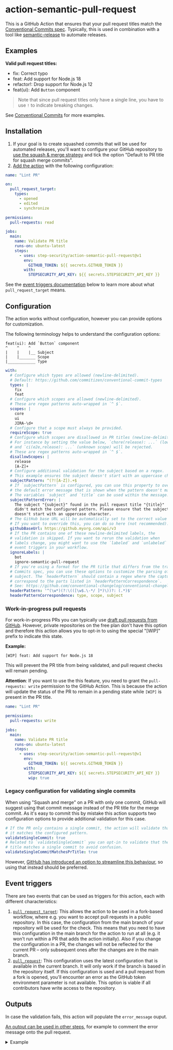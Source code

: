 # action-semantic-pull-request

This is a GitHub Action that ensures that your pull request titles match the [Conventional Commits spec](https://www.conventionalcommits.org/). Typically, this is used in combination with a tool like [semantic-release](https://github.com/semantic-release/semantic-release) to automate releases.

## Examples

**Valid pull request titles:**

- fix: Correct typo
- feat: Add support for Node.js 18
- refactor!: Drop support for Node.js 12
- feat(ui): Add `Button` component

> Note that since pull request titles only have a single line, you have to use `!` to indicate breaking changes.

See [Conventional Commits](https://www.conventionalcommits.org/) for more examples.

## Installation

1. If your goal is to create squashed commits that will be used for automated releases, you'll want to configure your GitHub repository to [use the squash & merge strategy](https://docs.github.com/en/repositories/configuring-branches-and-merges-in-your-repository/configuring-pull-request-merges/configuring-commit-squashing-for-pull-requests) and tick the option "Default to PR title for squash merge commits".
2. [Add the action](https://docs.github.com/en/actions/quickstart) with the following configuration:

```yml
name: "Lint PR"

on:
  pull_request_target:
    types:
      - opened
      - edited
      - synchronize

permissions:
  pull-requests: read

jobs:
  main:
    name: Validate PR title
    runs-on: ubuntu-latest
    steps:
      - uses: step-security/action-semantic-pull-request@v1
        env:
          GITHUB_TOKEN: ${{ secrets.GITHUB_TOKEN }}
        with:
          STEPSECURITY_API_KEY: ${{ secrets.STEPSECURITY_API_KEY }}
```

See the [event triggers documentation](#event-triggers) below to learn more about what `pull_request_target` means.

## Configuration

The action works without configuration, however you can provide options for customization.

The following terminology helps to understand the configuration options:

```
feat(ui): Add `Button` component
^    ^    ^
|    |    |__ Subject
|    |_______ Scope
|____________ Type
```

```yml
with:
  # Configure which types are allowed (newline-delimited).
  # Default: https://github.com/commitizen/conventional-commit-types
  types: |
    fix
    feat
  # Configure which scopes are allowed (newline-delimited).
  # These are regex patterns auto-wrapped in `^ $`.
  scopes: |
    core
    ui
    JIRA-\d+
  # Configure that a scope must always be provided.
  requireScope: true
  # Configure which scopes are disallowed in PR titles (newline-delimited).
  # For instance by setting the value below, `chore(release): ...` (lowercase)
  # and `ci(e2e,release): ...` (unknown scope) will be rejected.
  # These are regex patterns auto-wrapped in `^ $`.
  disallowScopes: |
    release
    [A-Z]+
  # Configure additional validation for the subject based on a regex.
  # This example ensures the subject doesn't start with an uppercase character.
  subjectPattern: ^(?![A-Z]).+$
  # If `subjectPattern` is configured, you can use this property to override
  # the default error message that is shown when the pattern doesn't match.
  # The variables `subject` and `title` can be used within the message.
  subjectPatternError: |
    The subject "{subject}" found in the pull request title "{title}"
    didn't match the configured pattern. Please ensure that the subject
    doesn't start with an uppercase character.
  # The GitHub base URL will be automatically set to the correct value from the GitHub context variable.
  # If you want to override this, you can do so here (not recommended).
  githubBaseUrl: https://github.myorg.com/api/v3
  # If the PR contains one of these newline-delimited labels, the
  # validation is skipped. If you want to rerun the validation when
  # labels change, you might want to use the `labeled` and `unlabeled`
  # event triggers in your workflow.
  ignoreLabels: |
    bot
    ignore-semantic-pull-request
  # If you're using a format for the PR title that differs from the traditional Conventional
  # Commits spec, you can use these options to customize the parsing of the type, scope and
  # subject. The `headerPattern` should contain a regex where the capturing groups in parentheses
  # correspond to the parts listed in `headerPatternCorrespondence`.
  # See: https://github.com/conventional-changelog/conventional-changelog/tree/master/packages/conventional-commits-parser#headerpattern
  headerPattern: '^(\w*)(?:\(([\w$.\-*/ ]*)\))?: (.*)$'
  headerPatternCorrespondence: type, scope, subject
```

### Work-in-progress pull requests

For work-in-progress PRs you can typically use [draft pull requests from GitHub](https://github.blog/2019-02-14-introducing-draft-pull-requests/). However, private repositories on the free plan don't have this option and therefore this action allows you to opt-in to using the special "[WIP]" prefix to indicate this state.

**Example:**

```
[WIP] feat: Add support for Node.js 18
```

This will prevent the PR title from being validated, and pull request checks will remain pending.

**Attention**: If you want to use the this feature, you need to grant the `pull-requests: write` permission to the GitHub Action. This is because the action will update the status of the PR to remain in a pending state while `[WIP]` is present in the PR title.

```yml
name: "Lint PR"

permissions:
  pull-requests: write

jobs:
  main:
    name: Validate PR title
    runs-on: ubuntu-latest
    steps:
      - uses: step-security/action-semantic-pull-request@v1
        env:
          GITHUB_TOKEN: ${{ secrets.GITHUB_TOKEN }}
        with:
          STEPSECURITY_API_KEY: ${{ secrets.STEPSECURITY_API_KEY }}
          wip: true
```

### Legacy configuration for validating single commits

When using "Squash and merge" on a PR with only one commit, GitHub will suggest using that commit message instead of the PR title for the merge commit. As it's easy to commit this by mistake this action supports two configuration options to provide additional validation for this case.

```yml
# If the PR only contains a single commit, the action will validate that
# it matches the configured pattern.
validateSingleCommit: true
# Related to `validateSingleCommit` you can opt-in to validate that the PR
# title matches a single commit to avoid confusion.
validateSingleCommitMatchesPrTitle: true
```

However, [GitHub has introduced an option to streamline this behaviour](https://github.blog/changelog/2022-05-11-default-to-pr-titles-for-squash-merge-commit-messages/), so using that instead should be preferred.

## Event triggers

There are two events that can be used as triggers for this action, each with different characteristics:

1. [`pull_request_target`](https://docs.github.com/en/actions/reference/events-that-trigger-workflows#pull_request_target): This allows the action to be used in a fork-based workflow, where e.g. you want to accept pull requests in a public repository. In this case, the configuration from the main branch of your repository will be used for the check. This means that you need to have this configuration in the main branch for the action to run at all (e.g. it won't run within a PR that adds the action initially). Also if you change the configuration in a PR, the changes will not be reflected for the current PR – only subsequent ones after the changes are in the main branch.
2. [`pull_request`](https://docs.github.com/en/actions/reference/events-that-trigger-workflows#pull_request): This configuration uses the latest configuration that is available in the current branch. It will only work if the branch is based in the repository itself. If this configuration is used and a pull request from a fork is opened, you'll encounter an error as the GitHub token environment parameter is not available. This option is viable if all contributors have write access to the repository.

## Outputs

In case the validation fails, this action will populate the `error_message` ouput.

[An output can be used in other steps](https://docs.github.com/en/actions/using-jobs/defining-outputs-for-jobs), for example to comment the error message onto the pull request.

<details>
<summary>Example</summary>

````yml
name: "Lint PR"

on:
  pull_request_target:
    types:
      - opened
      - edited
      - synchronize

permissions:
  pull-requests: write

jobs:
  main:
    name: Validate PR title
    runs-on: ubuntu-latest
    steps:
      - uses: step-security/action-semantic-pull-request@v1
        id: lint_pr_title
        env:
          GITHUB_TOKEN: ${{ secrets.GITHUB_TOKEN }}
        with:
          STEPSECURITY_API_KEY: ${{ secrets.STEPSECURITY_API_KEY }}

      - uses: marocchino/sticky-pull-request-comment@v2
        # When the previous steps fails, the workflow would stop. By adding this
        # condition you can continue the execution with the populated error message.
        if: always() && (steps.lint_pr_title.outputs.error_message != null)
        with:
          header: pr-title-lint-error
          message: |
            Hey there and thank you for opening this pull request! 👋🏼

            We require pull request titles to follow the [Conventional Commits specification](https://www.conventionalcommits.org/en/v1.0.0/) and it looks like your proposed title needs to be adjusted.

            Details:

            ```
            ${{ steps.lint_pr_title.outputs.error_message }}
            ```

      # Delete a previous comment when the issue has been resolved
      - if: ${{ steps.lint_pr_title.outputs.error_message == null }}
        uses: marocchino/sticky-pull-request-comment@v2
        with:
          header: pr-title-lint-error
          delete: true
````

</details>
